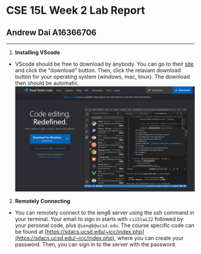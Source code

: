 # CSE 15L Week 2 Lab Report

## Andrew Dai A16366706
---

1. **Installing VScode**
- VScode should be free to download by anybody. You can go to their [site](https://code.visualstudio.com/) and click the "download" button. Then, click the relavant download button for your operating system (windows, mac, linux). The download then should be automatic.
![VScode Download](https://github.com/andrewdai1/cse15l-lab-reports/blob/main/vscode.png)

2. **Remotely Connecting**
- You can remotely connect to the ieng6 server using the ssh command in your terminal. Your email to sign in starts with `cs15lwi22` followed by your personal code, plus `@ieng6@ucsd.edu`. The course specific code can be found at [https://sdacs.ucsd.edu/~icc/index.php](https://sdacs.ucsd.edu/~icc/index.php), where you can create your password. Then, you can sign in to the server with the password.